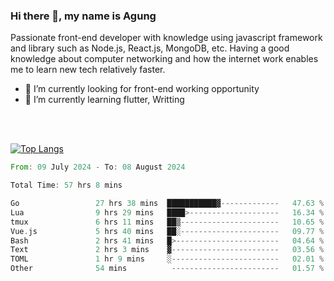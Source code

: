 ### Hi there 👋, my name is Agung
Passionate front-end developer with knowledge using javascript framework and library such as Node.js, React.js, MongoDB, etc. Having a good knowledge about computer networking and how the internet work enables me to learn new tech relatively faster.

<!--
**agungfir98/agungfir98** is a ✨ _special_ ✨ repository because its `README.md` (this file) appears on your GitHub profile.
-->

- 🔭 I’m currently looking for front-end working opportunity
- 🌱 I’m currently learning flutter, Writting
<br/>
<br/>

[![Top Langs](https://github-readme-stats.vercel.app/api/top-langs/?username=agungfir98&langs_count=5)](https://github.com/anuraghazra/github-readme-stats)

<!--START_SECTION:waka-->

```rust
From: 09 July 2024 - To: 08 August 2024

Total Time: 57 hrs 8 mins

Go                 27 hrs 38 mins  ███████████▓-------------   47.63 %
Lua                9 hrs 29 mins   ████>--------------------   16.34 %
tmux               6 hrs 11 mins   ██▒----------------------   10.65 %
Vue.js             5 hrs 40 mins   ██░----------------------   09.77 %
Bash               2 hrs 41 mins   █>-----------------------   04.64 %
Text               2 hrs 3 mins    ▓------------------------   03.56 %
TOML               1 hr 9 mins     ░------------------------   02.01 %
Other              54 mins          ------------------------   01.57 %
```

<!--END_SECTION:waka-->
